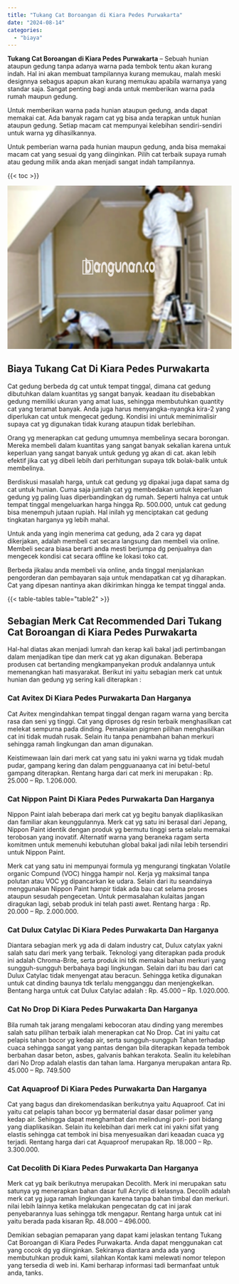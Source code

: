```yaml
---
title: "Tukang Cat Boroangan di Kiara Pedes Purwakarta"
date: "2024-08-14"
categories: 
  - "biaya"
---
```


**Tukang Cat Boroangan di Kiara Pedes Purwakarta** – Sebuah hunian ataupun gedung tanpa adanya warna pada tembok tentu akan kurang indah. Hal ini akan membuat tampilannya kurang memukau, malah meski designnya sebagus apapun akan kurang memukau apabila warnanya yang standar saja. Sangat penting bagi anda untuk memberikan warna pada rumah maupun gedung.

Untuk memberikan warna pada hunian ataupun gedung, anda dapat memakai cat. Ada banyak ragam cat yg bisa anda terapkan untuk hunian ataupun gedung. Setiap macam cat mempunyai kelebihan sendiri-sendiri untuk warna yg dihasilkannya.

Untuk pemberian warna pada hunian maupun gedung, anda bisa memakai macam cat yang sesuai dg yang diinginkan. Pilih cat terbaik supaya rumah atau gedung milik anda akan menjadi sangat indah tampilannya.

{{< toc >}}

![Tukang Cat Boroangan di Kiara Pedes Purwakarta](/images/jasa-cat-murah29.png)

## Biaya Tukang Cat Di Kiara Pedes Purwakarta

Cat gedung berbeda dg cat untuk tempat tinggal, dimana cat gedung dibutuhkan dalam kuantitas yg sangat banyak. keadaan itu disebabkan gedung memiliki ukuran yang amat luas, sehingga membutuhkan quantity cat yang teramat banyak. Anda juga harus menyangka-nyangka kira-2 yang diperlukan cat untuk mengecat gedung. Kondisi ini untuk meminimalisir supaya cat yg digunakan tidak kurang ataupun tidak berlebihan.

Orang yg menerapkan cat gedung umumnya membelinya secara borongan. Mereka membeli dalam kuantitas yang sangat banyak sekalian karena untuk keperluan yang sangat banyak untuk gedung yg akan di cat. akan lebih efektif jika cat yg dibeli lebih dari perhitungan supaya tdk bolak-balik untuk membelinya.

Berdiskusi masalah harga, untuk cat gedung yg dipakai juga dapat sama dg cat untuk hunian. Cuma saja jumlah cat yg membedakan untuk keperluan gedung yg paling luas diperbandingkan dg rumah. Seperti halnya cat untuk tempat tinggal mengeluarkan harga hingga Rp. 500.000, untuk cat gedung bisa menempuh jutaan rupiah. Hal inilah yg menciptakan cat gedung tingkatan harganya yg lebih mahal.

Untuk anda yang ingin menerima cat gedung, ada 2 cara yg dapat dikerjakan, adalah membeli cat secara langsung dan membeli via online. Membeli secara biasa berarti anda mesti berjumpa dg penjualnya dan mengecek kondisi cat secara offline ke lokasi toko cat.

Berbeda jikalau anda membeli via online, anda tinggal menjalankan pengorderan dan pembayaran saja untuk mendapatkan cat yg diharapkan. Cat yang dipesan nantinya akan dikirimkan hingga ke tempat tinggal anda.

{{< table-tables table="table2" >}}

## Sebagian Merk Cat Recommended Dari Tukang Cat Boroangan di Kiara Pedes Purwakarta

Hal-hal diatas akan menjadi lumrah dan kerap kali bakal jadi pertimbangan dalam menjadikan tipe dan merk cat yg akan digunakan. Beberapa produsen cat bertanding mengkampanyekan produk andalannya untuk memenangkan hati masyarakat. Berikut ini yaitu sebagian merk cat untuk hunian dan gedung yg sering kali diterapkan :

### Cat Avitex Di Kiara Pedes Purwakarta Dan Harganya

Cat Avitex mengindahkan tempat tinggal dengan ragam warna yang bercita rasa dan seni yg tinggi. Cat yang diproses dg resin terbaik menghasilkan cat melekat sempurna pada dinding. Pemakaian pigmen pilihan menghasilkan cat ini tidak mudah rusak. Selain itu tanpa penambahan bahan merkuri sehingga ramah lingkungan dan aman digunakan.

Keistimewaan lain dari merk cat yang satu ini yakni warna yg tidak mudah pudar, gampang kering dan dalam pengguanaanya cat ini betul-betul gampang diterapkan. Rentang harga dari cat merk ini merupakan : Rp. 25.000 – Rp. 1.206.000.

### Cat Nippon Paint Di Kiara Pedes Purwakarta Dan Harganya

Nippon Paint ialah beberapa dari merk cat yg begitu banyak diaplikasikan dan familiar akan keunggulannya. Merk cat yg satu ini berasal dari Jepang, Nippon Paint identik dengan produk yg bermutu tinggi serta selalu memakai terobosan yang inovatif. Alternatif warna yang beraneka ragam serta komitmen untuk memenuhi kebutuhan global bakal jadi nilai lebih tersendiri untuk Nippon Paint.

Merk cat yang satu ini mempunyai formula yg mengurangi tingkatan Volatile organic Compund (VOC) hingga hampir nol. Kerja yg maksimal tanpa polutan atau VOC yg dipancarkan ke udara. Selain dari itu seandainya menggunakan Nippon Paint hampir tidak ada bau cat selama proses ataupun sesudah pengecetan. Untuk permasalahan kulaitas jangan diragukan lagi, sebab produk ini telah pasti awet. Rentang harga : Rp. 20.000 – Rp. 2.000.000.

### Cat Dulux Catylac Di Kiara Pedes Purwakarta Dan Harganya

Diantara sebagian merk yg ada di dalam industry cat, Dulux catylax yakni salah satu dari merk yang terbaik. Teknologi yang diterapkan pada produk ini adalah Chroma-Brite, serta produk ini tdk memakai bahan merkuri yang sungguh-sungguh berbahaya bagi lingkungan. Selain dari itu bau dari cat Dulux Catylac tidak menyengat atau beracun. Sehingga ketika digunakan untuk cat dinding baunya tdk terlalu mengganggu dan menjengkelkan. Bentang harga untuk cat Dulux Catylac adalah : Rp. 45.000 – Rp. 1.020.000.

### Cat No Drop Di Kiara Pedes Purwakarta Dan Harganya

Bila rumah tak jarang mengalami kebocoran atau dinding yang merembes salah satu pilihan terbaik ialah menerapkan cat No Drop. Cat ini yaitu cat pelapis tahan bocor yg kedap air, serta sungguh-sungguh Tahan terhadap cuaca sehingga sangat yang pantas dengan bila diterapkan kepada tembok berbahan dasar beton, asbes, galvanis bahkan terakota. Sealin itu kelebihan dari No Drop adalah elastis dan tahan lama. Harganya merupakan antara Rp. 45.000 – Rp. 749.500

### Cat Aquaproof Di Kiara Pedes Purwakarta Dan Harganya

Cat yang bagus dan direkomendasikan berikutnya yaitu Aquaproof. Cat ini yaitu cat pelapis tahan bocor yg bermaterial dasar dasar polimer yang kedap air. Sehingga dapat menghambat dan melindungi pori- pori bidang yang diaplikasikan. Selain itu kelebihan dari merk cat ini yakni sifat yang elastis sehingga cat tembok ini bisa menyesuaikan dari keaadan cuaca yg terjadi. Rentang harga dari cat Aquaproof merupakan Rp. 18.000 – Rp. 3.300.000.

### Cat Decolith Di Kiara Pedes Purwakarta Dan Harganya

Merk cat yg baik berikutnya merupakan Decolith. Merk ini merupakan satu satunya yg menerapkan bahan dasar full Acrylic di kelasnya. Decolih adalah merk cat yg juga ramah lingkungan karena tanpa bahan timbal dan merkuri. nilai lebih lainnya ketika melakukan pengecatan dg cat ini jarak penyebarannya luas sehingga tdk mengapur. Rentang harga untuk cat ini yaitu berada pada kisaran Rp. 48.000 – 496.000.

Demikian sebagian pemaparan yang dapat kami jelaskan tentang Tukang Cat Boroangan di Kiara Pedes Purwakarta. Anda dapat menggunakan cat yang cocok dg yg diinginkan. Sekiranya diantara anda ada yang membutuhkan produk kami, silahkan Kontak kami melewati nomor telepon yang tersedia di web ini. Kami berharap informasi tadi bermanfaat untuk anda, tanks.

